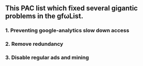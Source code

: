 ## This PAC list which fixed several gigantic problems in the gfωList.
### 1. Preventing google-analytics slow down access
### 2. Remove redundancy
### 3. Disable regular ads and mining 
